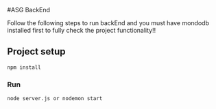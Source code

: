 #ASG BackEnd 

Follow the following steps to run backEnd and you must have mondodb installed first to fully check the project functionality!!


## Project setup
```
npm install
```

### Run
```
node server.js or nodemon start
```
